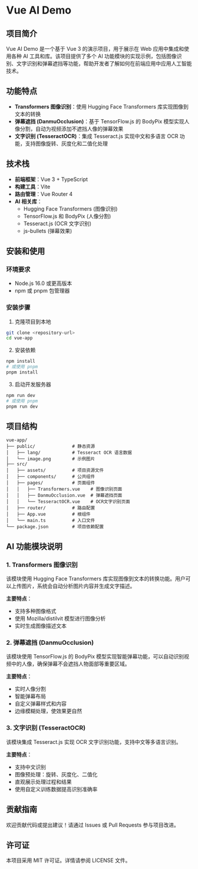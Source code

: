 # Vue AI Demo

## 项目简介

Vue AI Demo 是一个基于 Vue 3 的演示项目，用于展示在 Web 应用中集成和使用各种 AI 工具和库。该项目提供了多个 AI 功能模块的实现示例，包括图像识别、文字识别和弹幕遮挡等功能，帮助开发者了解如何在前端应用中应用人工智能技术。

## 功能特点

- **Transformers 图像识别**：使用 Hugging Face Transformers 库实现图像到文本的转换
- **弹幕遮挡 (DanmuOcclusion)**：基于 TensorFlow.js 的 BodyPix 模型实现人像分割，自动为视频添加不遮挡人像的弹幕效果
- **文字识别 (TesseractOCR)**：集成 Tesseract.js 实现中文和多语言 OCR 功能，支持图像旋转、灰度化和二值化处理

## 技术栈

- **前端框架**：Vue 3 + TypeScript
- **构建工具**：Vite
- **路由管理**：Vue Router 4
- **AI 相关库**：
  - Hugging Face Transformers (图像识别)
  - TensorFlow.js 和 BodyPix (人像分割)
  - Tesseract.js (OCR 文字识别)
  - js-bullets (弹幕效果)

## 安装和使用

### 环境要求

- Node.js 16.0 或更高版本
- npm 或 pnpm 包管理器

### 安装步骤

1. 克隆项目到本地

```bash
git clone <repository-url>
cd vue-app
```

2. 安装依赖

```bash
npm install
# 或使用 pnpm
pnpm install
```

3. 启动开发服务器

```bash
npm run dev
# 或使用 pnpm
pnpm run dev
```

## 项目结构

```
vue-app/
├── public/              # 静态资源
│   ├── lang/            # Tesseract OCR 语言数据
│   └── image.png        # 示例图片
├── src/
│   ├── assets/          # 项目资源文件
│   ├── components/      # 公共组件
│   ├── pages/           # 页面组件
│   │   ├── Transformers.vue    # 图像识别页面
│   │   ├── DanmuOcclusion.vue  # 弹幕遮挡页面
│   │   └── TesseractOCR.vue    # OCR文字识别页面
│   ├── router/          # 路由配置
│   ├── App.vue          # 根组件
│   └── main.ts          # 入口文件
└── package.json         # 项目依赖配置
```

## AI 功能模块说明

### 1. Transformers 图像识别

该模块使用 Hugging Face Transformers 库实现图像到文本的转换功能。用户可以上传图片，系统会自动分析图片内容并生成文字描述。

**主要特点**：

- 支持多种图像格式
- 使用 Mozilla/distilvit 模型进行图像分析
- 实时生成图像描述文本

### 2. 弹幕遮挡 (DanmuOcclusion)

该模块使用 TensorFlow.js 的 BodyPix 模型实现智能弹幕功能，可以自动识别视频中的人像，确保弹幕不会遮挡人物面部等重要区域。

**主要特点**：

- 实时人像分割
- 智能弹幕布局
- 自定义弹幕样式和内容
- 边缘模糊处理，使效果更自然

### 3. 文字识别 (TesseractOCR)

该模块集成 Tesseract.js 实现 OCR 文字识别功能，支持中文等多语言识别。

**主要特点**：

- 支持中文识别
- 图像预处理：旋转、灰度化、二值化
- 直观展示处理过程和结果
- 使用自定义训练数据提高识别准确率

## 贡献指南

欢迎贡献代码或提出建议！请通过 Issues 或 Pull Requests 参与项目改进。

## 许可证

本项目采用 MIT 许可证。详情请参阅 LICENSE 文件。
